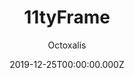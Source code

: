---
title: 11tyFrame
github: https://github.com/octoxalis/11tyframe
demo: https://11tyframe.netlify.com
author: Octoxalis
date: 2019-12-25T00:00:00.000Z
ssg:
  - Eleventy
cms:
  - No CMS
description: A light site frame using Eleventy static site generator
stale: false
---